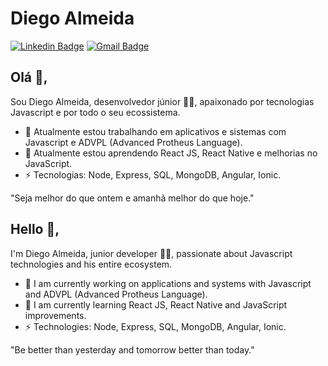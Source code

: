 # Diego Almeida
[![Linkedin Badge](https://img.shields.io/badge/-dyhalmeida-blue?style=flat-square&logo=Linkedin&logoColor=white&link=https://www.linkedin.com/in/dyhalmeida/)](https://www.linkedin.com/in/dyhalmeida/)
[![Gmail Badge](https://img.shields.io/badge/-dyhalmeida@gmail.com-c14438?style=flat-square&logo=Gmail&logoColor=white&link=mailto:dyhalmeida@gmail.com)](mailto:dyhalmeida@gmail.com)

## Olá 👋, 
Sou Diego Almeida, desenvolvedor júnior 👨‍💻, apaixonado por tecnologias Javascript e por todo o seu ecossistema.
- 🔭 Atualmente estou trabalhando em aplicativos e sistemas com Javascript e ADVPL (Advanced Protheus Language).
- 🌱 Atualmente estou aprendendo React JS, React Native e melhorias no JavaScript.
-  ⚡ Tecnologias: Node, Express, SQL, MongoDB, Angular, Ionic.

"Seja melhor do que ontem e amanhã melhor do que hoje."

## Hello 👋, 
I'm Diego Almeida, junior developer 👨‍💻, passionate about Javascript technologies and his entire ecosystem.
- 🔭 I am currently working on applications and systems with Javascript and ADVPL (Advanced Protheus Language).
- 🌱 I am currently learning React JS, React Native and JavaScript improvements.
-  ⚡ Technologies: Node, Express, SQL, MongoDB, Angular, Ionic.

"Be better than yesterday and tomorrow better than today."
